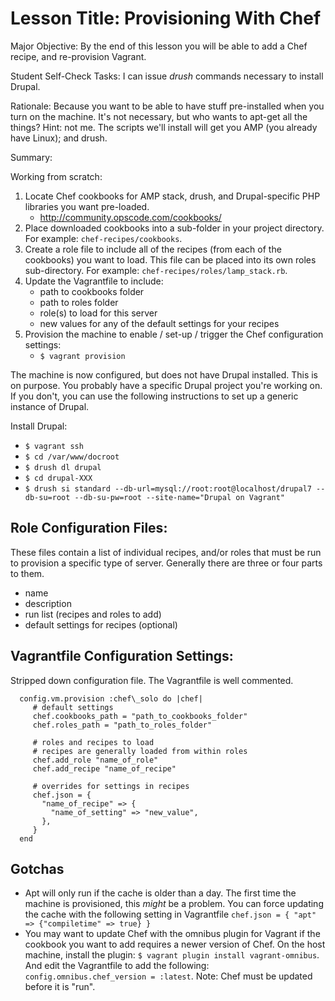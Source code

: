 # Lesson Title: Provisioning With Chef

Major Objective: By the end of this lesson you will be able to add a Chef recipe, and re-provision Vagrant.

Student Self-Check Tasks: I can issue *drush* commands necessary to install Drupal.

Rationale: Because you want to be able to have stuff pre-installed when you turn on the machine. It's not necessary, but who wants to apt-get all the things? Hint: not me. The scripts we'll install will get you AMP (you already have Linux); and drush.

Summary:

Working from scratch:

1. Locate Chef cookbooks for AMP stack, drush, and Drupal-specific PHP libraries you want pre-loaded.
   - http://community.opscode.com/cookbooks/
2. Place downloaded cookbooks into a sub-folder in your project directory. For example: `chef-recipes/cookbooks`.
3. Create a role file to include all of the recipes (from each of the cookbooks) you want to load. This file can be placed into its own roles sub-directory. For example: `chef-recipes/roles/lamp_stack.rb`.
4. Update the Vagrantfile to include:
   - path to cookbooks folder
   - path to roles folder
   - role(s) to load for this server
   - new values for any of the default settings for your recipes
5. Provision the machine to enable / set-up / trigger the Chef configuration settings:
   - `$ vagrant provision`

The machine is now configured, but does not have Drupal installed. This is on purpose. You probably have a specific Drupal project you're working on. If you don't, you can use the following instructions to set up a generic instance of Drupal.

Install Drupal:

   - `$ vagrant ssh`
   - `$ cd /var/www/docroot`
   - `$ drush dl drupal`
   - `$ cd drupal-XXX`
   - `$ drush si standard --db-url=mysql://root:root@localhost/drupal7 --db-su=root --db-su-pw=root --site-name="Drupal on Vagrant"`

## Role Configuration Files:
These files contain a list of individual recipes, and/or roles that must be run to provision a specific type of server.
Generally there are three or four parts to them.

   - name
   - description
   - run list (recipes and roles to add)
   - default settings for recipes (optional)

## Vagrantfile Configuration Settings:
Stripped down configuration file. The Vagrantfile is well commented.

````
  config.vm.provision :chef\_solo do |chef|
     # default settings
     chef.cookbooks_path = "path_to_cookbooks_folder"
     chef.roles_path = "path_to_roles_folder"

     # roles and recipes to load
     # recipes are generally loaded from within roles
     chef.add_role "name_of_role"
     chef.add_recipe "name_of_recipe"

     # overrides for settings in recipes
     chef.json = {
       "name_of_recipe" => {
         "name_of_setting" => "new_value",
       },
     }
  end
````

## Gotchas

- Apt will only run if the cache is older than a day. The first time the machine is provisioned, this *might* be a problem. You can force updating the cache
  with the following setting in Vagrantfile `chef.json = { "apt" => {"compiletime" => true} }`
- You may want to update Chef with the omnibus plugin for Vagrant if the cookbook you want to add requires a newer version of Chef. On the host machine, install the plugin: `$ vagrant plugin install vagrant-omnibus`. And edit the Vagrantfile to add the following: `config.omnibus.chef_version = :latest`. Note: Chef must be updated before it is "run".
